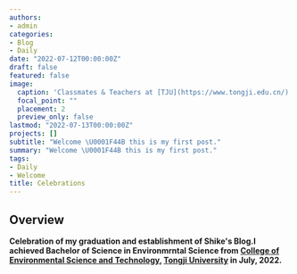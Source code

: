 ```yaml
---
authors:
- admin
categories:
- Blog
- Daily
date: "2022-07-12T00:00:00Z"
draft: false
featured: false
image:
  caption: 'Classmates & Teachers at [TJU](https://www.tongji.edu.cn/)'
  focal_point: ""
  placement: 2
  preview_only: false
lastmod: "2022-07-13T00:00:00Z"
projects: []
subtitle: "Welcome \U0001F44B this is my first post."
summary: "Welcome \U0001F44B this is my first post."
tags:
- Daily
- Welcome
title: Celebrations
---
```


## Overview



 **Celebration of my graduation and establishment of Shike's Blog.I achieved Bachelor of Science in Environmrntal Science from [College of Environmental Science and Technology](https://sese.tongji.edu.cn/), [Tongji University](https://www.tongji.edu.cn/) in July, 2022.** 

